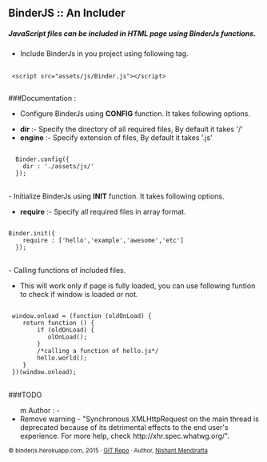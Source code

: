 ## BinderJS :: An Includer
##### JavaScript files can be included in HTML page using BinderJs functions.
- Include BinderJs in you project using following tag.
<pre>
	<code>
 &lt<span class="red">script</span> <span class="green">src</span>=<span class="yellow">"assets/js/Binder.js"</span>&gt&lt/<span class="red">script</span>&gt
	</code>
</pre>

###Documentation :
- Configure BinderJs using <b>CONFIG</b> function. It takes following options.
<ul>
<li><b>dir</b> :- Specify the directory of all required files, By default it takes '/'</li>
<li><b>engine</b> :- Specify extension of files, By default it takes '.js'</li>
</ul>
<pre>
<code>
  Binder.config({
	dir : './assets/js/'
  });
</code>
</pre> 
- Initialize BinderJs using <b>INIT</b> function. It takes following options.
<ul>
<li><b>require</b> :- Specify all required files in array format.</li>
</ul>
<pre>
<code>
Binder.init({
	require : ['hello','example','awesome','etc']
  });
</code>
</pre>
- Calling functions of included files.
<ul>
<li>
This will work only if page is fully loaded, you can use following funtion to check if window is loaded or not.
</li>
</ul>
<pre>
<code>
 window.onload = (function (oldOnLoad) {
	return function () {
	    if (oldOnLoad) { 
	       olOnLoad();
	    }
	    /*calling a function of hello.js*/
	    hello.world();
	}
 })(window.onload);
</code>
</pre>

###TODO
<ul>m Author : - 
<li>
Remove warning - "Synchronous XMLHttpRequest on the main thread is deprecated because of its detrimental effects to the end user's experience. For more help, check http://xhr.spec.whatwg.org/".
</li>
</ul>

<small>© binderjs.herokuapp.com, 2015 · <a href='https://github.com/nishantmendiratta/BinderJs'>GIT Repo</a> · Author, <a href='http://github.com/nishantmendiratta'>Nishant Mendiratta</a></small>